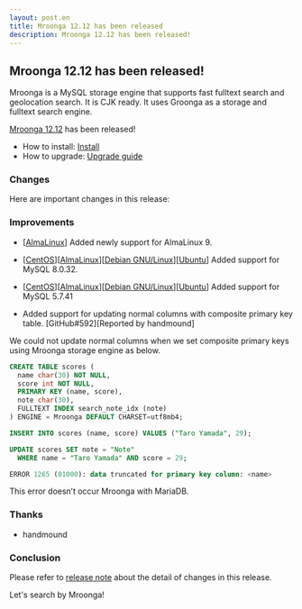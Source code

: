 ```yaml
---
layout: post.en
title: Mroonga 12.12 has been released
description: Mroonga 12.12 has been released!
---
```


## Mroonga 12.12 has been released!

Mroonga is a MySQL storage engine that supports fast fulltext search
and geolocation search. It is CJK ready. It uses Groonga as a storage
and fulltext search engine.

[Mroonga 12.12](/docs/news.html#release-12-12) has been released!

* How to install: [Install](/docs/install.html)
* How to upgrade: [Upgrade guide](/docs/upgrade.html)

### Changes

Here are important changes in this release:

### Improvements

* [[AlmaLinux](install/almalinux.md)] Added newly support for AlmaLinux 9.

* [[CentOS](install/centos.md)][[AlmaLinux](install/almalinux.md)][[Debian GNU/Linux](install/debian.md)][[Ubuntu](install/ubuntu.md)] Added support for MySQL 8.0.32.

* [[CentOS](install/centos.md)][[AlmaLinux](install/almalinux.md)][[Debian GNU/Linux](install/debian.md)][[Ubuntu](install/ubuntu.md)] Added support for MySQL 5.7.41

* Added support for updating normal columns with composite primary key table. [GitHub#592][Reported by handmound]

We could not update normal columns when we set composite primary keys using Mroonga storage engine as below.

```sql
CREATE TABLE scores (
  name char(30) NOT NULL,
  score int NOT NULL,
  PRIMARY KEY (name, score),
  note char(30),
  FULLTEXT INDEX search_note_idx (note)
) ENGINE = Mroonga DEFAULT CHARSET=utf8mb4;

INSERT INTO scores (name, score) VALUES ("Taro Yamada", 29);

UPDATE scores SET note = "Note"
  WHERE name = "Taro Yamada" AND score = 29;

ERROR 1265 (01000): data truncated for primary key column: <name>
```

This error doesn’t occur Mroonga with MariaDB.

### Thanks

* handmound

### Conclusion

Please refer to [release note](/docs/news.html#release-12-12) about the detail of changes in this release.

Let's search by Mroonga!
